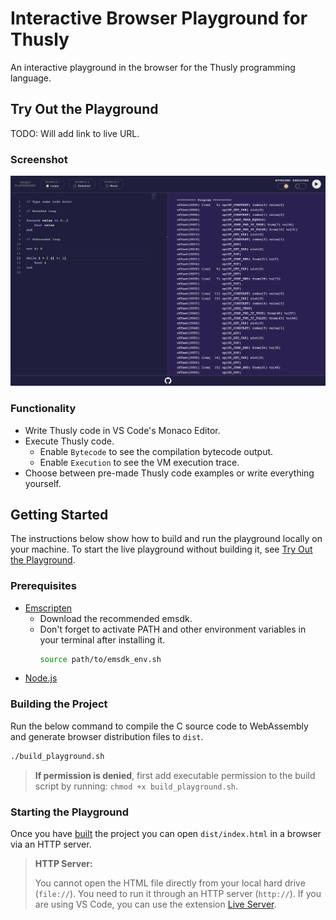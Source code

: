 # Interactive Browser Playground for Thusly

An interactive playground in the browser for the Thusly programming language.

## Try Out the Playground

TODO: Will add link to live URL.

### Screenshot

![Thusly Playground](../design/media/thusly-playground.png)

### Functionality

* Write Thusly code in VS Code's Monaco Editor.
* Execute Thusly code.
  * Enable `Bytecode` to see the compilation bytecode output.
  * Enable `Execution` to see the VM execution trace.
* Choose between pre-made Thusly code examples or write everything yourself.

## Getting Started

The instructions below show how to build and run the playground locally on your machine. To start the live playground without building it, see [Try Out the Playground](#try-out-the-playground).

### Prerequisites

* [Emscripten](https://emscripten.org/docs/getting_started/downloads.html#download-and-install)
  * Download the recommended emsdk.
  * Don't forget to activate PATH and other environment variables in your terminal after installing it.
    ```sh
    source path/to/emsdk_env.sh
    ```
* [Node.js](https://nodejs.org/en/download)

### Building the Project

Run the below command to compile the C source code to WebAssembly and generate browser distribution files to `dist`.

```sh
./build_playground.sh
```

> **If permission is denied**, first add executable permission to the build script by running:
> `chmod +x build_playground.sh`.

### Starting the Playground

Once you have [built](#building-the-project) the project you can open `dist/index.html` in a browser via an HTTP server.

> **HTTP Server:**
>
> You cannot open the HTML file directly from your local hard drive (`file://`). You need to run it through an HTTP server (`http://`). If you are using VS Code, you can use the extension [Live Server](https://marketplace.visualstudio.com/items?itemName=ritwickdey.LiveServer).
